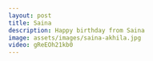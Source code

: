 ```yaml
---
layout: post
title: Saina
description: Happy birthday from Saina
image: assets/images/saina-akhila.jpg
video: gReEOh21kb0
---
```


